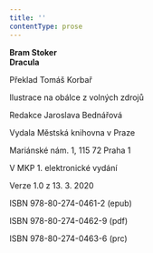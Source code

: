 ```yaml
---
title: ''
contentType: prose
---
```


**Bram Stoker  
Dracula**

  

Překlad Tomáš Korbař

  

Ilustrace na obálce z volných zdrojů

  

Redakce Jaroslava Bednářová

  

Vydala Městská knihovna v Praze

  

Mariánské nám. 1, 115 72 Praha 1

  

V MKP 1. elektronické vydání

  

Verze 1.0 z 13. 3. 2020

  

ISBN 978-80-274-0461-2 (epub)

  

ISBN 978-80-274-0462-9 (pdf)

  

ISBN 978-80-274-0463-6 (prc)
